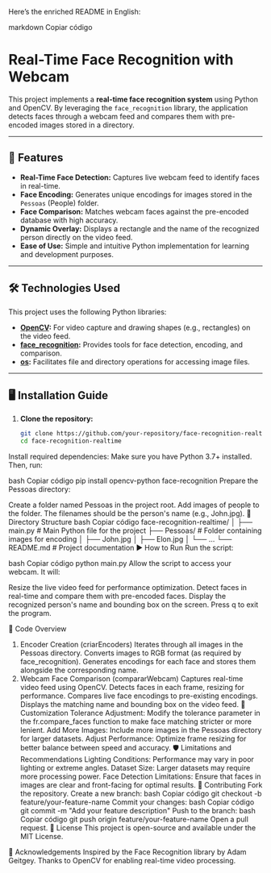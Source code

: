 Here’s the enriched README in English:

markdown
Copiar código
# Real-Time Face Recognition with Webcam

This project implements a **real-time face recognition system** using Python and OpenCV. By leveraging the `face_recognition` library, the application detects faces through a webcam feed and compares them with pre-encoded images stored in a directory.

---

## 🚀 Features

- **Real-Time Face Detection:** Captures live webcam feed to identify faces in real-time.
- **Face Encoding:** Generates unique encodings for images stored in the `Pessoas` (People) folder.
- **Face Comparison:** Matches webcam faces against the pre-encoded database with high accuracy.
- **Dynamic Overlay:** Displays a rectangle and the name of the recognized person directly on the video feed.
- **Ease of Use:** Simple and intuitive Python implementation for learning and development purposes.

---

## 🛠️ Technologies Used

This project uses the following Python libraries:

- **[OpenCV](https://opencv.org/):** For video capture and drawing shapes (e.g., rectangles) on the video feed.
- **[face_recognition](https://github.com/ageitgey/face_recognition):** Provides tools for face detection, encoding, and comparison.
- **[os](https://docs.python.org/3/library/os.html):** Facilitates file and directory operations for accessing image files.

---

## 🖥️ Installation Guide

1. **Clone the repository:**
   ```bash
   git clone https://github.com/your-repository/face-recognition-realtime.git
   cd face-recognition-realtime
Install required dependencies: Make sure you have Python 3.7+ installed. Then, run:

bash
Copiar código
pip install opencv-python face-recognition
Prepare the Pessoas directory:

Create a folder named Pessoas in the project root.
Add images of people to the folder. The filenames should be the person's name (e.g., John.jpg).
📂 Directory Structure
bash
Copiar código
face-recognition-realtime/
│
├── main.py               # Main Python file for the project
├── Pessoas/              # Folder containing images for encoding
│   ├── John.jpg
│   ├── Elon.jpg
│   └── ...
└── README.md             # Project documentation
▶️ How to Run
Run the script:

bash
Copiar código
python main.py
Allow the script to access your webcam. It will:

Resize the live video feed for performance optimization.
Detect faces in real-time and compare them with pre-encoded faces.
Display the recognized person's name and bounding box on the screen.
Press q to exit the program.

📝 Code Overview
1. Encoder Creation (criarEncoders)
Iterates through all images in the Pessoas directory.
Converts images to RGB format (as required by face_recognition).
Generates encodings for each face and stores them alongside the corresponding name.
2. Webcam Face Comparison (compararWebcam)
Captures real-time video feed using OpenCV.
Detects faces in each frame, resizing for performance.
Compares live face encodings to pre-existing encodings.
Displays the matching name and bounding box on the video feed.
🔧 Customization
Tolerance Adjustment: Modify the tolerance parameter in the fr.compare_faces function to make face matching stricter or more lenient.
Add More Images: Include more images in the Pessoas directory for larger datasets.
Adjust Performance: Optimize frame resizing for better balance between speed and accuracy.
🛡️ Limitations and Recommendations
Lighting Conditions: Performance may vary in poor lighting or extreme angles.
Dataset Size: Larger datasets may require more processing power.
Face Detection Limitations: Ensure that faces in images are clear and front-facing for optimal results.
🤝 Contributing
Fork the repository.
Create a new branch:
bash
Copiar código
git checkout -b feature/your-feature-name
Commit your changes:
bash
Copiar código
git commit -m "Add your feature description"
Push to the branch:
bash
Copiar código
git push origin feature/your-feature-name
Open a pull request.
📜 License
This project is open-source and available under the MIT License.

🙌 Acknowledgements
Inspired by the Face Recognition library by Adam Geitgey.
Thanks to OpenCV for enabling real-time video processing.
